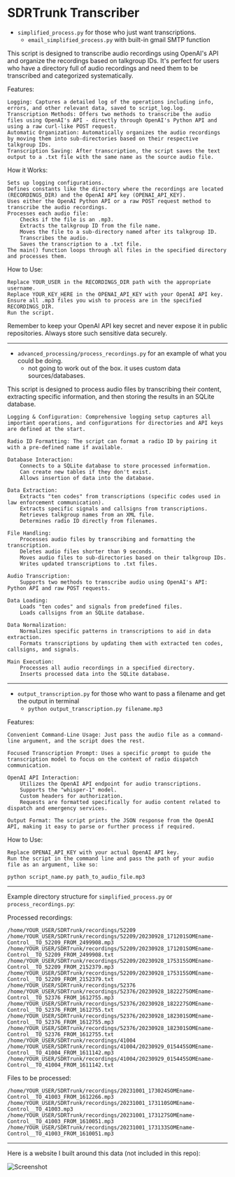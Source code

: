 # SDRTrunk Transcriber
* `simplified_process.py` for those who just want transcriptions.
  * `email_simplified_process.py` with built-in gmail SMTP function

This script is designed to transcribe audio recordings using OpenAI's API and organize the recordings based on talkgroup IDs. It's perfect for users who have a directory full of audio recordings and need them to be transcribed and categorized systematically.

Features:

    Logging: Captures a detailed log of the operations including info, errors, and other relevant data, saved to script_log.log.
    Transcription Methods: Offers two methods to transcribe the audio files using OpenAI's API - directly through OpenAI's Python API and using a raw curl-like POST request.
    Automatic Organization: Automatically organizes the audio recordings by moving them into sub-directories based on their respective talkgroup IDs.
    Transcription Saving: After transcription, the script saves the text output to a .txt file with the same name as the source audio file.

How it Works:

    Sets up logging configurations.
    Defines constants like the directory where the recordings are located (RECORDINGS_DIR) and the OpenAI API key (OPENAI_API_KEY).
    Uses either the OpenAI Python API or a raw POST request method to transcribe the audio recordings.
    Processes each audio file:
        Checks if the file is an .mp3.
        Extracts the talkgroup ID from the file name.
        Moves the file to a sub-directory named after its talkgroup ID.
        Transcribes the audio.
        Saves the transcription to a .txt file.
    The main() function loops through all files in the specified directory and processes them.

How to Use:

    Replace YOUR_USER in the RECORDINGS_DIR path with the appropriate username.
    Replace YOUR_KEY_HERE in the OPENAI_API_KEY with your OpenAI API key.
    Ensure all .mp3 files you wish to process are in the specified RECORDINGS_DIR.
    Run the script.

Remember to keep your OpenAI API key secret and never expose it in public repositories. Always store such sensitive data securely.

---------------------------------------------------------

* `advanced_processing/process_recordings.py` for an example of what you could be doing.
  * not going to work out of the box. it uses custom data sources/databases.
 
This script is designed to process audio files by transcribing their content, extracting specific information, and then storing the results in an SQLite database.

    Logging & Configuration: Comprehensive logging setup captures all important operations, and configurations for directories and API keys are defined at the start.

    Radio ID Formatting: The script can format a radio ID by pairing it with a pre-defined name if available.

    Database Interaction:
        Connects to a SQLite database to store processed information.
        Can create new tables if they don't exist.
        Allows insertion of data into the database.

    Data Extraction:
        Extracts "ten codes" from transcriptions (specific codes used in law enforcement communication).
        Extracts specific signals and callsigns from transcriptions.
        Retrieves talkgroup names from an XML file.
        Determines radio ID directly from filenames.

    File Handling:
        Processes audio files by transcribing and formatting the transcription.
        Deletes audio files shorter than 9 seconds.
        Moves audio files to sub-directories based on their talkgroup IDs.
        Writes updated transcriptions to .txt files.

    Audio Transcription:
        Supports two methods to transcribe audio using OpenAI's API: Python API and raw POST requests.

    Data Loading:
        Loads "ten codes" and signals from predefined files.
        Loads callsigns from an SQLite database.

    Data Normalization:
        Normalizes specific patterns in transcriptions to aid in data extraction.
        Formats transcriptions by updating them with extracted ten codes, callsigns, and signals.

    Main Execution:
        Processes all audio recordings in a specified directory.
        Inserts processed data into the SQLite database.

----------------------------------------------
* `output_transcription.py` for those who want to pass a filename and get the output in terminal
  * `python output_transcription.py filename.mp3`

Features:

    Convenient Command-Line Usage: Just pass the audio file as a command-line argument, and the script does the rest.

    Focused Transcription Prompt: Uses a specific prompt to guide the transcription model to focus on the context of radio dispatch communication.

    OpenAI API Interaction:
        Utilizes the OpenAI API endpoint for audio transcriptions.
        Supports the "whisper-1" model.
        Custom headers for authorization.
        Requests are formatted specifically for audio content related to dispatch and emergency services.

    Output Format: The script prints the JSON response from the OpenAI API, making it easy to parse or further process if required.

How to Use:

    Replace OPENAI_API_KEY with your actual OpenAI API key.
    Run the script in the command line and pass the path of your audio file as an argument, like so:

    python script_name.py path_to_audio_file.mp3

----------------------------------------------

Example directory structure for `simplified_process.py` or `process_recordings.py`:

Processed recordings:
```
/home/YOUR_USER/SDRTrunk/recordings/52209
/home/YOUR_USER/SDRTrunk/recordings/52209/20230928_171201SOMEname-Control__TO_52209_FROM_2499908.mp3
/home/YOUR_USER/SDRTrunk/recordings/52209/20230928_171201SOMEname-Control__TO_52209_FROM_2499908.txt
/home/YOUR_USER/SDRTrunk/recordings/52209/20230928_175315SOMEname-Control__TO_52209_FROM_2152379.mp3
/home/YOUR_USER/SDRTrunk/recordings/52209/20230928_175315SOMEname-Control__TO_52209_FROM_2152379.txt
/home/YOUR_USER/SDRTrunk/recordings/52376
/home/YOUR_USER/SDRTrunk/recordings/52376/20230928_182227SOMEname-Control__TO_52376_FROM_1612755.mp3
/home/YOUR_USER/SDRTrunk/recordings/52376/20230928_182227SOMEname-Control__TO_52376_FROM_1612755.txt
/home/YOUR_USER/SDRTrunk/recordings/52376/20230928_182301SOMEname-Control__TO_52376_FROM_1612755.mp3
/home/YOUR_USER/SDRTrunk/recordings/52376/20230928_182301SOMEname-Control__TO_52376_FROM_1612755.txt
/home/YOUR_USER/SDRTrunk/recordings/41004
/home/YOUR_USER/SDRTrunk/recordings/41004/20230929_015445SOMEname-Control__TO_41004_FROM_1611142.mp3
/home/YOUR_USER/SDRTrunk/recordings/41004/20230929_015445SOMEname-Control__TO_41004_FROM_1611142.txt
```

Files to be processed:
```
/home/YOUR_USER/SDRTrunk/recordings/20231001_173024SOMEname-Control__TO_41003_FROM_1612266.mp3
/home/YOUR_USER/SDRTrunk/recordings/20231001_173110SOMEname-Control__TO_41003.mp3
/home/YOUR_USER/SDRTrunk/recordings/20231001_173127SOMEname-Control__TO_41003_FROM_1610051.mp3
/home/YOUR_USER/SDRTrunk/recordings/20231001_173133SOMEname-Control__TO_41003_FROM_1610051.mp3
```

--------------------------------------------
Here is a website I built around this data (not included in this repo):

![Screenshot](https://github.com/swiftraccoon/sdrtrunk-transcriber/assets/47705353/d8611536-e7d8-4535-9502-0b511277ff4c)
